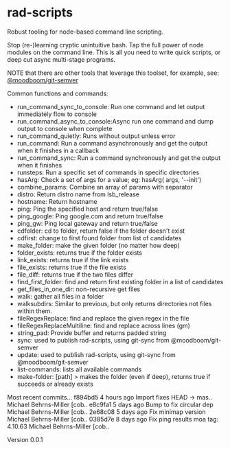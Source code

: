 # rad-scripts
Robust tooling for node-based command line scripting.

Stop (re-)learning cryptic unintuitive bash.  Tap the full power of node modules on the command line.  This is all you need to write quick scripts, or deep cut async multi-stage programs.

NOTE that there are other tools that leverage this toolset, for example, see:
[@moodboom/git-semver](https://www.npmjs.com/package/%40moodboom%2Fgit-semver)

Common functions and commands:

* run_command_sync_to_console: Run one command and let output immediately flow to console
* run_command_async_to_console:Async run one command and dump output to console when complete
* run_command_quietly:         Runs without output unless error
* run_command:                 Run a command asynchronously and get the output when it finishes in a callback
* run_command_sync:            Run a command synchronously and get the output when it finishes
* runsteps:                    Run a specific set of commands in specific directories
* hasArg:                      Check a set of args for a value; eg: hasArg( args, '--init')
* combine_params:              Combine an array of params with separator
* distro:                      Return distro name from lsb_release
* hostname:                    Return hostname
* ping:                        Ping the specified host and return true/false
* ping_google:                 Ping google.com and return true/false
* ping_gw:                     Ping local gateway and return true/false
* cdfolder:                    cd to folder, return false if the folder doesn't exist
* cdfirst:                     change to first found folder from list of candidates
* make_folder:                 make the given folder (no matter how deep)
* folder_exists:               returns true if the folder exists
* link_exists:                 returns true if the link exists
* file_exists:                 returns true if the file exists
* file_diff:                   returns true if the two files differ
* find_first_folder:           find and return first existing folder in a list of candidates
* get_files_in_one_dir:        non-recursive get files
* walk:                        gather all files in a folder
* walksubdirs:                 Similar to previous, but only returns directories not files within them.
* fileRegexReplace:            find and replace the given regex in the file
* fileRegexReplaceMultiline:   find and replace across lines (gm)
* string_pad:                  Provide buffer and returns padded string
* sync:                        used to publish rad-scripts, using git-sync from @moodboom/git-semver
* update:                      used to publish rad-scripts, using git-sync from @moodboom/git-semver
* list-commands:               lists all available commands
* make-folder:                 [path] > makes the folder (even if deep), returns true if succeeds or already exists


Most recent commits...
  f894bd5  4 hours ago Import fixes                                          HEAD -> mas.. Michael Behrns-Miller [cob..
  e8c9fa1   5 days ago Bump to fix circular dep                                            Michael Behrns-Miller [cob..
  2e68c08   5 days ago Fix minimap version                                                 Michael Behrns-Miller [cob..
  0385d7e   8 days ago Fix ping results moa                                   tag: 4.10.63 Michael Behrns-Miller [cob..

Version 0.0.1
